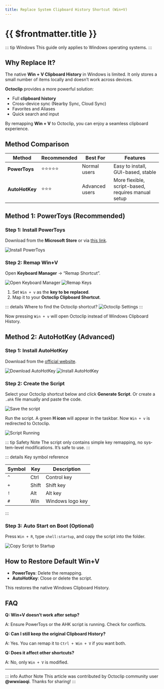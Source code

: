 ```yaml
---
title: Replace System Clipboard History Shortcut (Win+V)
---
```


# {{ $frontmatter.title }}

::: tip Windows
This guide only applies to Windows operating systems.
:::

## Why Replace It?

The native **Win + V Clipboard History** in Windows is limited.
It only stores a small number of items locally and doesn’t work across devices.

**Octoclip** provides a more powerful solution:

- Full **clipboard history**
- Cross-device sync (Nearby Sync, Cloud Sync)
- Favorites and Aliases
- Quick search and input

By remapping **Win + V** to Octoclip, you can enjoy a seamless clipboard experience.

## Method Comparison

| Method| Recommended | Best For | Features |
|---------------|-------------|----------|----------|
| **PowerToys** | ⭐⭐⭐⭐⭐ | Normal users | Easy to install, GUI-based, stable |
| **AutoHotKey** | ⭐⭐⭐ | Advanced users | More flexible, script-based, requires manual setup |

## Method 1: PowerToys (Recommended)

### Step 1: Install PowerToys

Download from the **Microsoft Store** or via [this link](https://aka.ms/installpowertoys).

![Install PowerToys](008-install-powertoys.webp)

### Step 2: Remap Win+V

Open **Keyboard Manager** → “Remap Shortcut”.

![Open Keyboard Manager](009-open-keyboard-manager.webp)
![Remap Keys](010-configuration-keyboard-manager.webp)

1. Set `Win + v` as the **key to be replaced**.
2. Map it to your **Octoclip Clipboard Shortcut**.

::: details Where to find the Octoclip shortcut?
![Octoclip Settings](003-show-clipboard-shortcut-key.webp)
:::

Now pressing `Win + v` will open Octoclip instead of Windows Clipboard History.

## Method 2: AutoHotKey (Advanced)

### Step 1: Install AutoHotKey

Download from the [official website](https://www.autohotkey.com/).

![Download AutoHotKey](001-download-autohotkey.webp)
![Install AutoHotKey](002-install-autohotkey.webp)

### Step 2: Create the Script

Select your Octoclip shortcut below and click **Generate Script**.
Or create a `.ahk` file manually and paste the code.

<ShortcutConverter lang="en" />

![Save the script](004-save-script.webp)

Run the script. A green **H icon** will appear in the taskbar.
Now `Win + v` is redirected to Octoclip.

![Script Running](005-script-status.webp)

::: tip Safety Note
The script only contains simple key remapping, no system-level modifications. It’s safe to use.
:::

::: details Key symbol reference

| Symbol | Key | Description |
|--------|-------|-------------|
| `^`| Ctrl| Control key |
| `+`| Shift | Shift key |
| `!`| Alt | Alt key |
| `#`| Win | Windows logo key |

:::

### Step 3: Auto Start on Boot (Optional)

Press `Win + R`, type `shell:startup`, and copy the script into the folder.

![Copy Script to Startup](007-copy-script-to-startup.webp)

## How to Restore Default Win+V

- **PowerToys**: Delete the remapping.
- **AutoHotKey**: Close or delete the script.

This restores the native Windows Clipboard History.

## FAQ

**Q: Win+V doesn’t work after setup?**

A: Ensure PowerToys or the AHK script is running. Check for conflicts.

**Q: Can I still keep the original Clipboard History?**

A: Yes. You can remap it to `Ctrl + Win + V` if you want both.

**Q: Does it affect other shortcuts?**

A: No, only `Win + V` is modified.

---

::: info Author Note
This article was contributed by Octoclip community user **@wwxiaoqi**. Thanks for sharing!
:::

